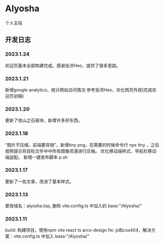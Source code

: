 # Alyosha
个人主站




## 开发日志

### 2023.1.24
  欢迎页基本全部构建完成。感谢张洪Heo，提供了很多思路。
### 2023.1.21
  新增google analytics，统计网站访问情况
  参考张洪Heo，优化网页外观(完成欢迎页初稿)
### 2023.1.20
  更新了他山之石板块，新增许多好东西。
### 2023.1.18
  “图片不压缩，前端要背锅”，新增tiny png，在需要的时候命令行 npx tiny ，之后按照提示将目标文件中中所有图像资源进行压缩。
  优化移动端样式，导航栏移动端适配。
  新增一键发布脚本 p.sh
### 2023.1.17
  更新了一些文章，改进了基本样式。
### 2023.1.13
  更改域名：alyosha.top, 删除 vite.config.ts 中加入的   base:"/Alyosha/"

### 2023.1.11
  build: 构建项目，使用npm vite react ts arco-design
  fix: js和css404，解决方案：vite.config.ts 中加入   base:"/Alyosha/"
